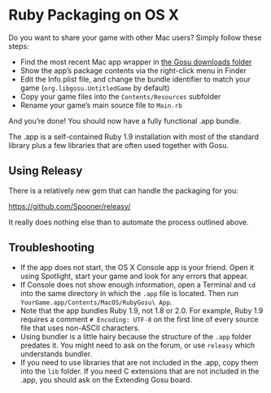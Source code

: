 # Ruby Packaging on OS X

Do you want to share your game with other Mac users? Simply follow these steps:

  * Find the most recent Mac app wrapper in [the Gosu downloads folder](http://www.libgosu.org/downloads/)
  * Show the app’s package contents via the right-click menu in Finder
  * Edit the Info.plist file, and change the bundle identifier to match your game (`org.libgosu.UntitledGame` by default)
  * Copy your game files into the `Contents/Resources` subfolder
  * Rename your game’s main source file to `Main.rb`

And you’re done! You should now have a fully functional .app bundle.

The .app is a self-contained Ruby 1.9 installation with most of the standard library plus a few libraries that are often used together with Gosu.

## Using Releasy

There is a relatively new gem that can handle the packaging for you:

https://github.com/Spooner/releasy/

It really does nothing else than to automate the process outlined above.

## Troubleshooting

  * If the app does not start, the OS X Console app is your friend. Open it using Spotlight, start your game and look for any errors that appear.
  * If Console does not show enough information, open a Terminal and `cd` into the same directory in which the `.app` file is located. Then run `YourGame.app/Contents/MacOS/RubyGosu\ App`.
  * Note that the app bundles Ruby 1.9, not 1.8 or 2.0. For example, Ruby 1.9 requires a comment `# Encoding: UTF-8` on the first line of every source file that uses non-ASCII characters.
  * Using bundler is a little hairy because the structure of the `.app` folder predates it. You might need to ask on the forum, or use `releasy` which understands bundler.
  * If you need to use libraries that are not included in the .app, copy them into the `lib` folder. If you need C extensions that are not included in the .app, you should ask on the Extending Gosu board.
